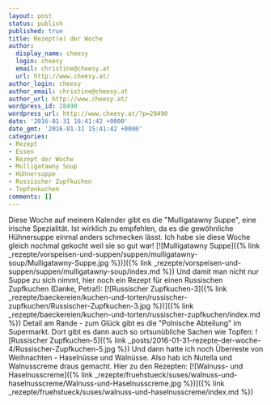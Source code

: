 ```yaml
---
layout: post
status: publish
published: true
title: Rezept(e) der Woche
author:
  display_name: cheesy
  login: cheesy
  email: christine@cheesy.at
  url: http://www.cheesy.at/
author_login: cheesy
author_email: christine@cheesy.at
author_url: http://www.cheesy.at/
wordpress_id: 28490
wordpress_url: http://www.cheesy.at/?p=28490
date: '2016-01-31 16:41:42 +0000'
date_gmt: '2016-01-31 15:41:42 +0000'
categories:
- Rezept
- Essen
- Rezept der Woche
- Mulligatawny Soup
- Hühnersuppe
- Russischer Zupfkuchen
- Topfenkuchen
comments: []
---
```

Diese Woche auf meinem Kalender gibt es die "Mulligatawny Suppe", eine irische Spezialität. Ist wirklich zu empfehlen, da es die gewöhnliche Hühnersuppe einmal anders schmecken lässt. Ich habe sie diese Woche gleich nochmal gekocht weil sie so gut war!
[![Mulligatawny Suppe]({% link _rezepte/vorspeisen-und-suppen/suppen/mulligatawny-soup/Mulligatawny-Suppe.jpg %})]({% link _rezepte/vorspeisen-und-suppen/suppen/mulligatawny-soup/index.md %})
Und damit man nicht nur Suppe zu sich nimmt, hier noch ein Rezept für einen Russischen Zupfkuchen (Danke, Petra!):
[![Russischer Zupfkuchen-3]({% link _rezepte/baeckereien/kuchen-und-torten/russischer-zupfkuchen/Russischer-Zupfkuchen-3.jpg %})]({% link _rezepte/baeckereien/kuchen-und-torten/russischer-zupfkuchen/index.md %})
Detail am Rande - zum Glück gibt es die "Polnische Abteilung" im Supermarkt. Dort gibt es dann auch so ortsunübliche Sachen wie Topfen:
![Russischer Zupfkuchen-5]({% link _posts/2016-01-31-rezepte-der-woche-4/Russischer-Zupfkuchen-5.jpg %})
Und dann hatte ich noch Überreste von Weihnachten - Haselnüsse und Walnüsse. Also hab ich Nutella und Walnusscreme draus gemacht. Hier zu den Rezepten:
[![Walnuss- und Haselnusscreme]({% link _rezepte/fruehstueck/suses/walnuss-und-haselnusscreme/Walnuss-und-Haselnusscreme.jpg %})]({% link _rezepte/fruehstueck/suses/walnuss-und-haselnusscreme/index.md %})
